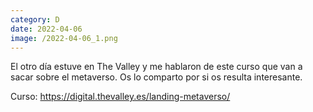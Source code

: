 ```yaml
--- 
category: D 
date: 2022-04-06 
image: /2022-04-06_1.png 
--- 
```


El otro día estuve en The Valley y me hablaron de este curso que van a sacar sobre el metaverso. Os lo comparto por si os resulta interesante.

Curso: https://digital.thevalley.es/landing-metaverso/